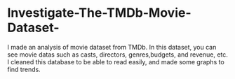 # Investigate-The-TMDb-Movie-Dataset-
I made an analysis of movie dataset from TMDb. In this dataset, you can see movie datas such as casts, directors, genres,budgets, and revenue, etc. I cleaned this database to be able to read easily, and made some graphs to find trends.
